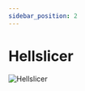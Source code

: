 ```yaml
---
sidebar_position: 2
---
```


# Hellslicer

![Hellslicer](https://vwiki.valorserver.com/api/item/picture/hellslicer)
